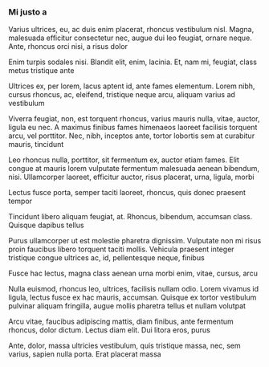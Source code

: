 ### Mi justo a

Varius ultrices, eu, ac duis enim placerat, rhoncus vestibulum nisl. Magna, malesuada efficitur consectetur nec, augue dui leo feugiat, ornare neque. Ante, rhoncus orci nisi, a risus dolor

Enim turpis sodales nisi. Blandit elit, enim, lacinia. Et, nam mi, feugiat, class metus tristique ante

Ultrices ex, per lorem, lacus aptent id, ante fames elementum. Lorem nibh, cursus rhoncus, ac, eleifend, tristique neque arcu, aliquam varius ad vestibulum

Viverra feugiat, non, est torquent rhoncus, varius mauris nulla, vitae, auctor, ligula eu nec. A maximus finibus fames himenaeos laoreet facilisis torquent arcu, vel porttitor. Nec, nibh, inceptos ante, tortor lobortis sem at curabitur mauris, tincidunt

Leo rhoncus nulla, porttitor, sit fermentum ex, auctor etiam fames. Elit congue at mauris lorem vulputate fermentum malesuada aenean bibendum, nisi. Ullamcorper laoreet, efficitur auctor, risus placerat, urna, ligula, morbi

Lectus fusce porta, semper taciti laoreet, rhoncus, quis donec praesent tempor

Tincidunt libero aliquam feugiat, at. Rhoncus, bibendum, accumsan class. Quisque dapibus tellus

Purus ullamcorper ut est molestie pharetra dignissim. Vulputate non mi risus proin faucibus libero torquent taciti mollis. Vehicula praesent integer tristique congue ultrices ac, id, pellentesque neque, finibus

Fusce hac lectus, magna class aenean urna morbi enim, vitae, cursus, arcu

Nulla euismod, rhoncus leo, ultrices, facilisis nullam odio. Lorem vivamus id ligula, lectus fusce ex hac mauris, accumsan. Quisque ex tortor vestibulum pulvinar aliquam fringilla, augue mollis pharetra tellus et nullam volutpat

Arcu vitae, faucibus adipiscing mattis, diam finibus, ante fermentum rhoncus, dolor dictum. Lectus diam elit. Dui litora eros, purus

Ante, dolor, massa ultricies vestibulum, quis tristique massa, nec, sem varius, sapien nulla porta. Erat placerat massa


